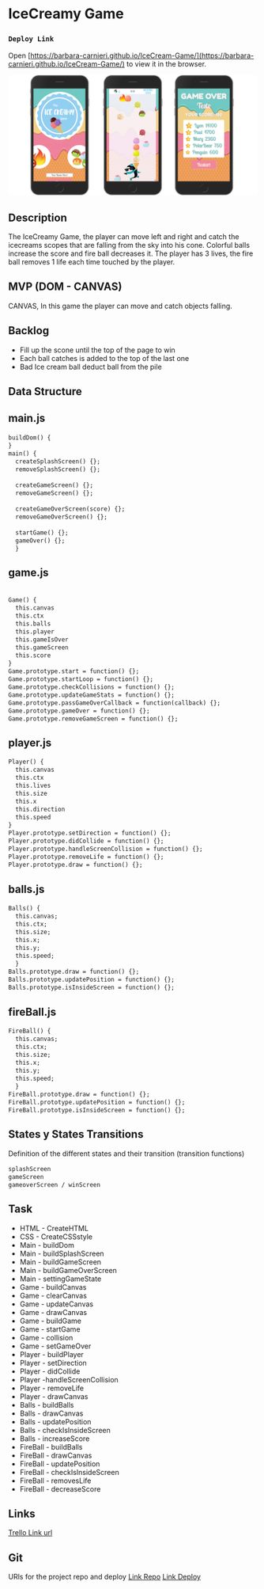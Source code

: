 # IceCreamy Game

### `Deploy Link`

Open [https://barbara-carnieri.github.io/IceCream-Game/](https://barbara-carnieri.github.io/IceCream-Game/) to view it in the browser.

![IceCreamyGame](/images/icecreamydemo.png)

## Description
The IceCreamy Game, the player can move left and right and catch the icecreams scopes that are falling from the sky into his cone. Colorful balls increase the score and fire ball decreases it. The player has 3 lives, the fire ball removes 1 life each time touched by the player.

## MVP (DOM - CANVAS)
CANVAS, In this game the player can move and catch objects falling.

## Backlog
<ul>
  <li>Fill up the scone until the top of the page to win</li>
  <li>Each ball  catches is added to the top of the last one</li>
  <li>Bad Ice cream ball deduct ball from the pile</li>
</ul>

## Data Structure
## main.js
```
buildDom() {
}
main() {
  createSplashScreen() {};
  removeSplashScreen() {};
  
  createGameScreen() {};
  removeGameScreen() {};

  createGameOverScreen(score) {};
  removeGameOverScreen() {};

  startGame() {};
  gameOver() {};
  }
```
## game.js
```

Game() {
  this.canvas
  this.ctx
  this.balls
  this.player
  this.gameIsOver
  this.gameScreen
  this.score
}
Game.prototype.start = function() {};
Game.prototype.startLoop = function() {};
Game.prototype.checkCollisions = function() {};
Game.prototype.updateGameStats = function() {};
Game.prototype.passGameOverCallback = function(callback) {};
Game.prototype.gameOver = function() {};
Game.prototype.removeGameScreen = function() {};
```

## player.js
```
Player() {
  this.canvas
  this.ctx
  this.lives
  this.size
  this.x 
  this.direction
  this.speed
}
Player.prototype.setDirection = function() {};
Player.prototype.didCollide = function() {};
Player.prototype.handleScreenCollision = function() {};
Player.prototype.removeLife = function() {};
Player.prototype.draw = function() {};
```
## balls.js
```
Balls() {
  this.canvas;
  this.ctx;
  this.size;
  this.x;
  this.y;
  this.speed;
  }
Balls.prototype.draw = function() {};
Balls.prototype.updatePosition = function() {};
Balls.prototype.isInsideScreen = function() {};
```
## fireBall.js
```
FireBall() {
  this.canvas;
  this.ctx;
  this.size;
  this.x;
  this.y;
  this.speed;
  }
FireBall.prototype.draw = function() {};
FireBall.prototype.updatePosition = function() {};
FireBall.prototype.isInsideScreen = function() {};
```

## States y States Transitions
Definition of the different states and their transition (transition functions)
```
splashScreen
gameScreen
gameoverScreen / winScreen
```

## Task
* HTML - CreateHTML 
* CSS - CreateCSSstyle
* Main - buildDom
* Main - buildSplashScreen
* Main - buildGameScreen
* Main - buildGameOverScreen
* Main - settingGameState 
* Game - buildCanvas
* Game - clearCanvas
* Game - updateCanvas
* Game - drawCanvas
* Game - buildGame
* Game - startGame
* Game - collision
* Game - setGameOver
* Player - buildPlayer
* Player - setDirection 
* Player - didCollide 
* Player -handleScreenCollision 
* Player - removeLife 
* Player - drawCanvas
* Balls - buildBalls
* Balls - drawCanvas
* Balls - updatePosition
* Balls - checkIsInsideScreen
* Balls - increaseScore
* FireBall - buildBalls
* FireBall - drawCanvas
* FireBall - updatePosition
* FireBall - checkIsInsideScreen
* FireBall - removesLife
* FireBall - decreaseScore

## Links
<a href="https://trello.com/b/W7yrr1M3">Trello Link url</a>

## Git
URls for the project repo and deploy <a href="https://github.com/barbara-carnieri/IceCream-Game">Link Repo</a> <a href="https://barbara-carnieri.github.io/IceCream-Game/">Link Deploy</a>

